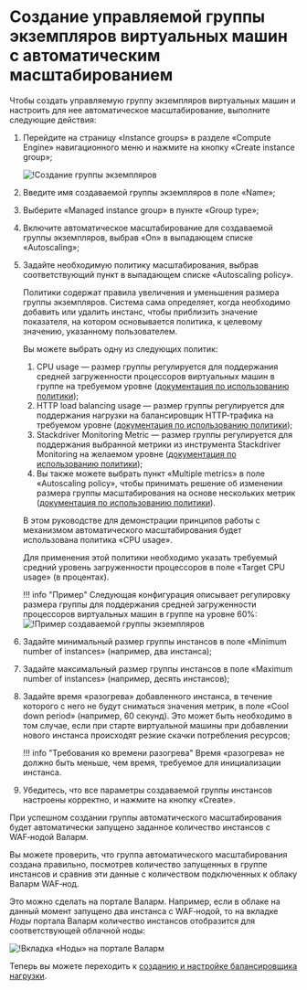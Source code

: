 [img-creating-instance-group]:          ../../../images/installation-gcp/auto-scaling/common/autoscaling-group-guide/create-instance-group.png
[img-create-instance-group-example]:    ../../../images/installation-gcp/auto-scaling/common/autoscaling-group-guide/create-scalable-instance-group.png
[img-checking-nodes-operation]:         ../../../images/cloud-node-status.png

[link-cpu-usage-policy]:                            https://cloud.google.com/compute/docs/autoscaler/scaling-cpu-load-balancing
[link-http-load-balancing-policy]:                  https://cloud.google.com/compute/docs/autoscaler/scaling-cpu-load-balancing#scaling_based_on_https_load_balancing_serving_capacity
[link-stackdriver-monitoring-metric-policy]:        https://cloud.google.com/compute/docs/autoscaler/scaling-stackdriver-monitoring-metrics
[link-multiple-metrics-policy]:                     https://cloud.google.com/compute/docs/autoscaler/multiple-policies
[link-creating-load-balancer]:                      load-balancing-guide.md

#  Создание управляемой группы экземпляров виртуальных машин с автоматическим масштабированием

Чтобы создать управляемую группу экземпляров виртуальных машин и настроить для нее автоматическое масштабирование, выполните следующие действия:

1.  Перейдите на страницу «Instance groups» в разделе «Compute Engine» навигационного меню и нажмите на кнопку «Create instance group»;

    ![!Создание группы экземпляров][img-creating-instance-group]

2.  Введите имя создаваемой группы экземпляров в поле «Name»;

3.  Выберите «Managed instance group» в пункте «Group type»;

4.  Включите автоматическое масштабирование для создаваемой группы экземпляров, выбрав «On» в выпадающем списке «Autoscaling»;

5.  Задайте необходимую политику масштабирования, выбрав соответствующий пункт в выпадающем списке «Autoscaling policy». 
    
    Политики содержат правила увеличения и уменьшения размера группы экземпляров. Система сама определяет, когда необходимо добавить или удалить инстанс, чтобы приблизить значение показателя, на котором основывается политика, к целевому значению, указанному пользователем.
    
    Вы можете выбрать одну из следующих политик:
    
    1.  CPU usage — размер группы регулируется для поддержания средней загруженности процессоров виртуальных машин в группе на требуемом уровне ([документация по использованию политики][link-cpu-usage-policy]);
    2.  HTTP load balancing usage — размер группы регулируется для поддержания нагрузки на балансировщик HTTP‑трафика на требуемом уровне ([документация по использованию политики][link-http-load-balancing-policy]);
    3.  Stackdriver Monitoring Metric — размер группы регулируется для поддержания выбранной метрики из инструмента Stackdriver Monitoring на желаемом уровне ([документация по использованию политики][link-stackdriver-monitoring-metric-policy]);
    4.  Вы также можете выбрать пункт «Multiple metrics» в поле «Autoscaling policy», чтобы принимать решение об изменении размера группы масштабирования на основе нескольких метрик ([документация по использованию политики][link-multiple-metrics-policy]). 
    
    В этом руководстве для демонстрации принципов работы с механизмом автоматического масштабирования будет использована политика «CPU usage».
    
    Для применения этой политики необходимо указать требуемый средний уровень загруженности процессоров в поле «Target CPU usage» (в процентах).
    
    !!! info "Пример"
        Следующая конфигурация описывает регулировку размера группы для поддержания средней загруженности процессоров виртуальных машин в группе на уровне 60%:
        ![!Пример создаваемой группы экземпляров][img-create-instance-group-example]

6.  Задайте минимальный размер группы инстансов в поле «Minimum number of instances» (например, два инстанса);

7.  Задайте максимальный размер группы инстансов в поле «Maximum number of instances» (например, десять инстансов);

8.  Задайте время «разогрева» добавленного инстанса, в течение которого с него не будут сниматься значения метрик, в поле «Cool down period» (например, 60 секунд). Это может быть необходимо в том случае, если при старте виртуальной машины при добавлении нового инстанса происходят резкие скачки потребления ресурсов; 

    !!! info "Требования ко времени разогрева"
        Время «разогрева» не должно быть меньше, чем время, требуемое для инициализации инстанса.

9.  Убедитесь, что все параметры создаваемой группы инстансов настроены корректно, и нажмите на кнопку «Create».

При успешном создании группы автоматического масштабирования будет автоматически запущено заданное количество инстансов с WAF‑нодой Валарм.

Вы можете проверить, что группа автоматического масштабирования создана правильно, посмотрев количество запущенных в группе инстансов и сравнив эти данные с количеством подключенных к облаку Валарм WAF‑нод.

Это можно сделать на портале Валарм. Например, если в облаке на данный момент запущено два инстанса с WAF‑нодой, то на вкладке *Ноды* портала Валарм количество инстансов отобразится для соответствующей облачной ноды:

![!Вкладка «Ноды» на портале Валарм][img-checking-nodes-operation]

Теперь вы можете переходить к [созданию и настройке балансировщика нагрузки][link-creating-load-balancer].